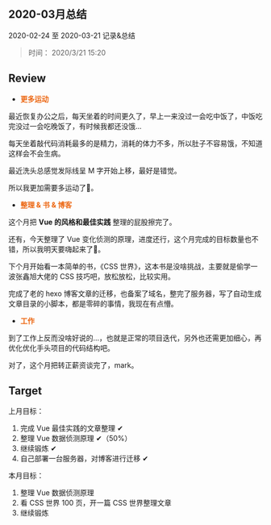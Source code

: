 ## 2020-03月总结

2020-02-24 至 2020-03-21 记录&总结

> 时间： 2020/3/21 15:20

## Review 
+ <span class="important-font">更多运动</span>

最近恢复办公之后，每天坐着的时间更久了，早上一来没过一会吃中饭了，中饭吃完没过一会吃晚饭了，有时候我都还没饿...

每天坐着敲代码消耗最多的是精力，消耗的体力不多，所以肚子不容易饿，不知道这样会不会生病。

最近洗头总感觉发际线呈 M 字开始上移，最好是错觉。

所以我更加需要多运动了🐷。

+ <span class="important-font">整理 & 书 & 博客</span>

这个月把 **Vue 的风格和最佳实践** 整理的屁股擦完了。

还有，今天整理了 Vue 变化侦测的原理，进度还行，这个月完成的目标数量也不错，所以我明天要嗨起来了🎉。

下个月开始看一本简单的书，《CSS 世界》，这本书是没啥挑战，主要就是偷学一波张鑫旭大佬的 CSS 技巧吧，放松放松，比较实用。

完成了老的 hexo 博客文章的迁移，也备案了域名，整完了服务器，写了自动生成文章目录的小脚本，都是零碎的事情，我现在有点懵。

+ <span class="important-font">工作</span>

到了工作上反而没啥好说的...，也就是正常的项目迭代，另外也还需更加细心，再优化优化手头项目的代码结构吧。

对了，这个月把转正薪资谈完了，mark。

## Target

上月目标：
1. 完成 Vue 最佳实践的文章整理  ✔
2. 整理 Vue 数据侦测原理  ✔（50%）
3. 继续锻炼 ✔
4. 自己部署一台服务器，对博客进行迁移 ✔

本月目标：
1. 整理 Vue 数据侦测原理
2. 看 CSS 世界 100 页，开一篇 CSS 世界整理文章
3. 继续锻炼


<style>
.important-font {
    color:#ec6611;
    font-weight:bold;
}
</style>